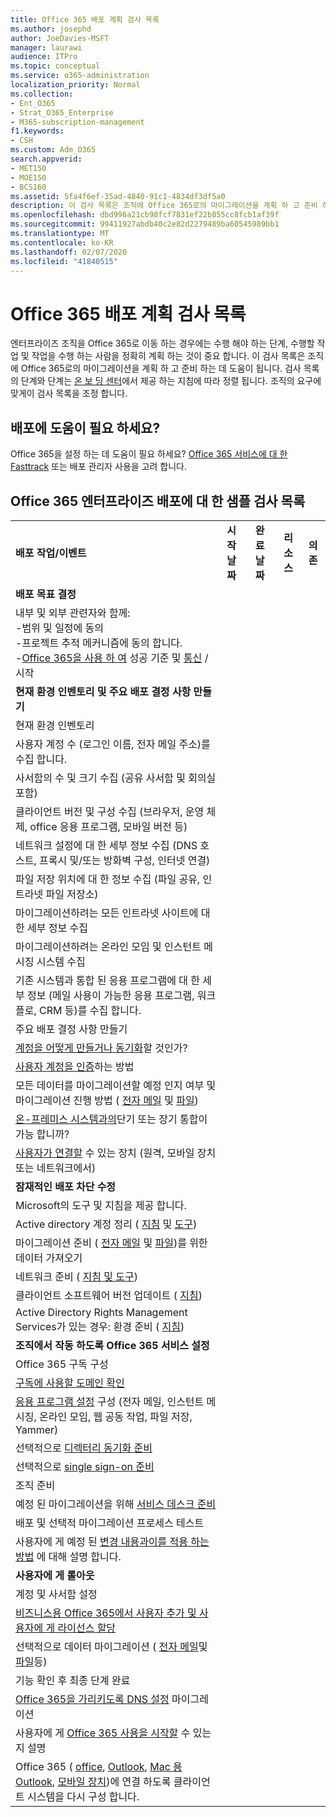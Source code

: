 ```yaml
---
title: Office 365 배포 계획 검사 목록
ms.author: josephd
author: JoeDavies-MSFT
manager: laurawi
audience: ITPro
ms.topic: conceptual
ms.service: o365-administration
localization_priority: Normal
ms.collection:
- Ent_O365
- Strat_O365_Enterprise
- M365-subscription-management
f1.keywords:
- CSH
ms.custom: Adm_O365
search.appverid:
- MET150
- MOE150
- BCS160
ms.assetid: 5fa4f6ef-35ad-4840-91c1-4834df3df5a0
description: 이 검사 목록은 조직에 Office 365로의 마이그레이션을 계획 하 고 준비 하는 데 도움이 됩니다.
ms.openlocfilehash: dbd996a21cb98fcf7831ef22b855cc8fcb1af39f
ms.sourcegitcommit: 99411927abdb40c2e82d2279489ba60545989bb1
ms.translationtype: MT
ms.contentlocale: ko-KR
ms.lasthandoff: 02/07/2020
ms.locfileid: "41840515"
---
```

# <a name="deployment-planning-checklist-for-office-365"></a>Office 365 배포 계획 검사 목록

엔터프라이즈 조직을 Office 365로 이동 하는 경우에는 수행 해야 하는 단계, 수행할 작업 및 작업을 수행 하는 사람을 정확히 계획 하는 것이 중요 합니다. 이 검사 목록은 조직에 Office 365로의 마이그레이션을 계획 하 고 준비 하는 데 도움이 됩니다. 검사 목록의 단계와 단계는 [온 보 딩 센터](https://go.microsoft.com/fwlink/?LinkId=517115)에서 제공 하는 지침에 따라 정렬 됩니다. 조직의 요구에 맞게이 검사 목록을 조정 합니다.

## <a name="need-help-with-your-deployment"></a>배포에 도움이 필요 하세요?
Office 365을 설정 하는 데 도움이 필요 하세요? [Office 365 서비스에 대 한](deployment-advisors-for-office-365.md) [Fasttrack](https://fasttrack.microsoft.com/office) 또는 배포 관리자 사용을 고려 합니다.

## <a name="sample-checklist-for-an-office-365-enterprise-deployment"></a>Office 365 엔터프라이즈 배포에 대 한 샘플 검사 목록

||||||
|:-----|:-----|:-----|:-----|:-----|
|**배포 작업/이벤트** <br/> |**시작 날짜** <br/> |**완료 날짜** <br/> |**리소스** <br/> |**의존** <br/> |
|**배포 목표 결정** <br/> |||||
| 내부 및 외부 관련자와 함께:<br>  -범위 및 일정에 동의 <br>  -프로젝트 추적 메커니즘에 동의 합니다.  <br>  -[Office 365을 사용 하 여](https://support.office.com/article/396b8d9e-e118-42d0-8a0d-87d1f2f055fb) 성공 기준 및 [통신](https://fasttrack.microsoft.com/office) / 시작|||||
|**현재 환경 인벤토리 및 주요 배포 결정 사항 만들기** |||||
|현재 환경 인벤토리 |||||
| 사용자 계정 수 (로그인 이름, 전자 메일 주소)를 수집 합니다. |||||
| 사서함의 수 및 크기 수집 (공유 사서함 및 회의실 포함) |||||
| 클라이언트 버전 및 구성 수집 (브라우저, 운영 체제, office 응용 프로그램, 모바일 버전 등) |||||
| 네트워크 설정에 대 한 세부 정보 수집 (DNS 호스트, 프록시 및/또는 방화벽 구성, 인터넷 연결) |||||
| 파일 저장 위치에 대 한 정보 수집 (파일 공유, 인트라넷 파일 저장소) |||||
| 마이그레이션하려는 모든 인트라넷 사이트에 대 한 세부 정보 수집 |||||
| 마이그레이션하려는 온라인 모임 및 인스턴트 메시징 시스템 수집 |||||
| 기존 시스템과 통합 된 응용 프로그램에 대 한 세부 정보 (메일 사용이 가능한 응용 프로그램, 워크플로, CRM 등)를 수집 합니다. |||||
|주요 배포 결정 사항 만들기 |||||
| [계정을 어떻게 만들거나 동기화](https://go.microsoft.com/fwlink/?LinkId=534819)할 것인가? |||||
| [사용자 계정을 인증](https://go.microsoft.com/fwlink/?LinkId=534820)하는 방법 |||||
| 모든 데이터를 마이그레이션할 예정 인지 여부 및 마이그레이션 진행 방법 ( [전자 메일](https://go.microsoft.com/fwlink/?LinkId=534823) 및 [파일](https://go.microsoft.com/fwlink/?LinkId=534824)) |||||
| [온-프레미스 시스템과의](https://go.microsoft.com/fwlink/?LinkId=534822)단기 또는 장기 통합이 가능 합니까? |||||
| [사용자가 연결할](https://go.microsoft.com/fwlink/?LinkId=534821) 수 있는 장치 (원격, 모바일 장치 또는 네트워크에서) |||||
|**잠재적인 배포 차단 수정** |||||
|Microsoft의 도구 및 지침을 제공 합니다. |||||
| Active directory 계정 정리 ( [지침](https://go.microsoft.com/fwlink/?LinkId=534825) 및 [도구](https://go.microsoft.com/fwlink/?LinkId=534826)) |||||
| 마이그레이션 준비 ( [전자 메일](https://go.microsoft.com/fwlink/?LinkId=534823) 및 [파일](https://go.microsoft.com/fwlink/?LinkId=534824))를 위한 데이터 가져오기 |||||
| 네트워크 준비 ( [지침 및 도구](https://aka.ms/tune)) |||||
| 클라이언트 소프트웨어 버전 업데이트 ( [지침](https://go.microsoft.com/fwlink/?LinkId=534827)) |||||
| Active Directory Rights Management Services가 있는 경우: 환경 준비 ( [지침](https://go.microsoft.com/fwlink/?linkid=844967))  <br/> |||||
|**조직에서 작동 하도록 Office 365 서비스 설정** |||||
|Office 365 구독 구성 |||||
|[구독에 사용할 도메인 확인](https://go.microsoft.com/fwlink/?LinkId=534828) |||||
| [응용 프로그램 설정](https://go.microsoft.com/fwlink/?LinkId=534829) 구성 (전자 메일, 인스턴트 메시징, 온라인 모임, 웹 공동 작업, 파일 저장, Yammer) |||||
| 선택적으로 [디렉터리 동기화 준비](https://go.microsoft.com/fwlink/?LinkId=534830) |||||
| 선택적으로 [single sign-on 준비](https://go.microsoft.com/fwlink/?LinkId=534831) |||||
|조직 준비 |||||
|예정 된 마이그레이션을 위해 [서비스 데스크 준비](https://fasttrack.microsoft.com/office) |||||
| 배포 및 선택적 마이그레이션 프로세스 테스트 |||||
| 사용자에 게 예정 된 [변경 내용과이를 적용 하는 방법](https://fasttrack.microsoft.com/office) 에 대해 설명 합니다. |||||
|**사용자에 게 롤아웃** |||||
|계정 및 사서함 설정 |||||
| [비즈니스용 Office 365에서 사용자 추가 및 사용자에 게 라이선스 할당](https://support.office.com/article/997596b5-4173-4627-b915-36abac6786dc) |||||
| 선택적으로 데이터 마이그레이션 ( [전자 메일](https://go.microsoft.com/fwlink/?LinkId=534823)및 [파일](https://go.microsoft.com/fwlink/?LinkId=534824)등) |||||
|기능 확인 후 최종 단계 완료 |||||
| [Office 365을 가리키도록 DNS 설정](https://go.microsoft.com/fwlink/?LinkId=534835) 마이그레이션 |||||
| 사용자에 게 [Office 365 사용을 시작할](https://support.office.com/article/office-365-basics-video-training-396b8d9e-e118-42d0-8a0d-87d1f2f055fb?ui=en-US&amp;rs=en-US&amp;ad=US) 수 있는지 설명 |||||
| Office 365 ( [office](https://go.microsoft.com/fwlink/?LinkId=534836), [Outlook](https://go.microsoft.com/fwlink/?LinkId=534837), [Mac 용 Outlook](https://support.office.com/article/6e27792a-9267-4aa4-8bb6-c84ef146101b#PickTab=Outlook_for_Mac), [모바일 장치](https://go.microsoft.com/fwlink/?LinkId=534840))에 연결 하도록 클라이언트 시스템을 다시 구성 합니다.  |||||
